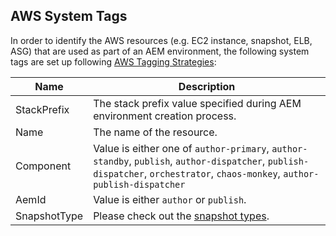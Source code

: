 AWS System Tags
---------------

In order to identify the AWS resources (e.g. EC2 instance, snapshot, ELB, ASG) that are used as part of an AEM environment, the following system tags are set up following [AWS Tagging Strategies](https://aws.amazon.com/answers/account-management/aws-tagging-strategies/):

| Name | Description |
|------|-------------|
| StackPrefix | The stack prefix value specified during AEM environment creation process. |
| Name | The name of the resource. |
| Component | Value is either one of `author-primary`, `author-standby`, `publish`, `author-dispatcher`, `publish-dispatcher`, `orchestrator`, `chaos-monkey`, `author-publish-dispatcher` |
| AemId | Value is either `author` or `publish`. |
| SnapshotType | Please check out the [snapshot types](https://github.com/shinesolutions/aem-aws-stack-builder/blob/master/docs/snapshot-types.md). |
